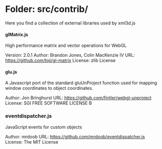 Folder: src/contrib/
========

Here you find a collection of external libraries used by xml3d.js

#### glMatrix.js ####

High performance matrix and vector operations for WebGL

Version: 2.0.1
Author: Brandon Jones, Colin MacKenzie IV
URL: https://github.com/toji/gl-matrix
License: zlib License

#### glu.js ####

A Javascript port of the standard gluUnProject function
used for mapping window coordinates to object coordinates.

Author: Jon Bringhurst
URL: https://github.com/fintler/webgl-unproject
License: SGI FREE SOFTWARE LICENSE B

### eventdispatcher.js ###

JavaScript events for custom objects

Author: mrdoob
URL: https://github.com/mrdoob/eventdispatcher.js
License: The MIT License